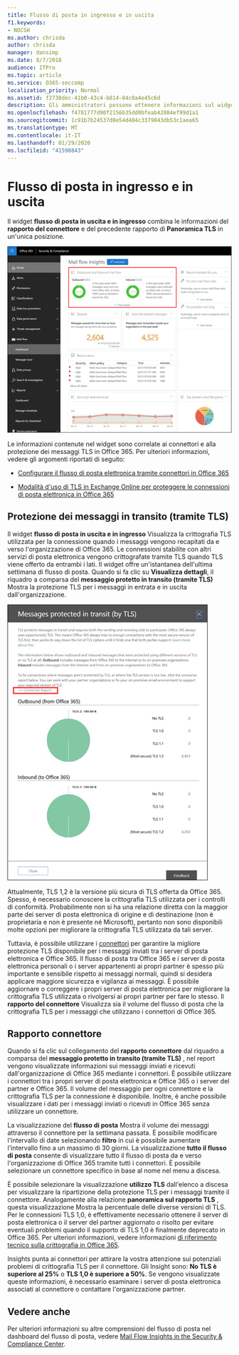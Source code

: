 ```yaml
---
title: Flusso di posta in ingresso e in uscita
f1.keywords:
- NOCSH
ms.author: chrisda
author: chrisda
manager: dansimp
ms.date: 8/7/2018
audience: ITPro
ms.topic: article
ms.service: O365-seccomp
localization_priority: Normal
ms.assetid: f2738dec-41b0-43c4-b814-84c0a4e45c6d
description: Gli amministratori possono ottenere informazioni sul widget del flusso di posta in uscita e in ingresso nel dashboard del flusso di posta elettronica nel centro sicurezza & Compliance.
ms.openlocfilehash: f4781777d90f2156b35dd0bfeab42084ef99d1a1
ms.sourcegitcommit: 1c91b7b24537d0e54d484c3379043db53c1aea65
ms.translationtype: MT
ms.contentlocale: it-IT
ms.lasthandoff: 01/29/2020
ms.locfileid: "41598843"
---
```

# <a name="outbound-and-inbound-mail-flow"></a>Flusso di posta in ingresso e in uscita

Il widget **flusso di posta in uscita e in ingresso** combina le informazioni del **rapporto del connettore** e del precedente rapporto di **Panoramica TLS** in un'unica posizione.

![Il rapporto flusso di posta in uscita e in ingresso nel dashboard del flusso di posta elettronica nel centro sicurezza & conformità](../media/2c591d1c-bad6-4b72-890e-f8fdfd4f447a.png)

Le informazioni contenute nel widget sono correlate ai connettori e alla protezione dei messaggi TLS in Office 365. Per ulteriori informazioni, vedere gli argomenti riportati di seguito:

- [Configurare il flusso di posta elettronica tramite connettori in Office 365](https://docs.microsoft.com/exchange/mail-flow-best-practices/use-connectors-to-configure-mail-flow/use-connectors-to-configure-mail-flow)

- [Modalità d'uso di TLS in Exchange Online per proteggere le connessioni di posta elettronica in Office 365](https://docs.microsoft.com/microsoft-365/compliance/exchange-online-uses-tls-to-secure-email-connections)

## <a name="message-protected-in-transit-by-tls"></a>Protezione dei messaggi in transito (tramite TLS)

Il widget **flusso di posta in uscita e in ingresso** Visualizza la crittografia TLS utilizzata per la connessione quando i messaggi vengono recapitati da e verso l'organizzazione di Office 365. Le connessioni stabilite con altri servizi di posta elettronica vengono crittografate tramite TLS quando TLS viene offerto da entrambi i lati. Il widget offre un'istantanea dell'ultima settimana di flusso di posta. Quando si fa clic su **Visualizza dettagli**, il riquadro a comparsa del **messaggio protetto in transito (tramite TLS)** Mostra la protezione TLS per i messaggi in entrata e in uscita dall'organizzazione.

![Riquadro a comparsa dei messaggi protetti in transito (tramite TLS) nel centro sicurezza & Compliance](../media/825aa74c-413d-4141-8e3c-dfe68ae78eed.png)

Attualmente, TLS 1,2 è la versione più sicura di TLS offerta da Office 365. Spesso, è necessario conoscere la crittografia TLS utilizzata per i controlli di conformità. Probabilmente non si ha una relazione diretta con la maggior parte dei server di posta elettronica di origine e di destinazione (non è proprietaria e non è presente né Microsoft), pertanto non sono disponibili molte opzioni per migliorare la crittografia TLS utilizzata da tali server.

Tuttavia, è possibile utilizzare i [connettori](https://docs.microsoft.com/exchange/mail-flow-best-practices/use-connectors-to-configure-mail-flow/use-connectors-to-configure-mail-flow) per garantire la migliore protezione TLS disponibile per i messaggi inviati tra i server di posta elettronica e Office 365. Il flusso di posta tra Office 365 e i server di posta elettronica personali o i server appartenenti ai propri partner è spesso più importante e sensibile rispetto ai messaggi normali, quindi si desidera applicare maggiore sicurezza e vigilanza ai messaggi. È possibile aggiornare o correggere i propri server di posta elettronica per migliorare la crittografia TLS utilizzata o rivolgersi ai propri partner per fare lo stesso. Il **rapporto del connettore** Visualizza sia il volume del flusso di posta che la crittografia TLS per i messaggi che utilizzano i connettori di Office 365.

## <a name="connector-report"></a>Rapporto connettore

Quando si fa clic sul collegamento del **rapporto connettore** dal riquadro a comparsa del **messaggio protetto in transito (tramite TLS)** , nel report vengono visualizzate informazioni sui messaggi inviati e ricevuti dall'organizzazione di Office 365 mediante i connettori. È possibile utilizzare i connettori tra i propri server di posta elettronica e Office 365 o i server del partner e Office 365. Il volume del messaggio per ogni connettore e la crittografia TLS per la connessione è disponibile. Inoltre, è anche possibile visualizzare i dati per i messaggi inviati o ricevuti in Office 365 senza utilizzare un connettore.

La visualizzazione del **flusso di posta** Mostra il volume dei messaggi attraverso il connettore per la settimana passata. È possibile modificare l'intervallo di date selezionando **filtro** in cui è possibile aumentare l'intervallo fino a un massimo di 30 giorni. La visualizzazione **tutto il flusso di posta** consente di visualizzare tutto il flusso di posta da e verso l'organizzazione di Office 365 tramite tutti i connettori. È possibile selezionare un connettore specifico in base al nome nel menu a discesa.

È possibile selezionare la visualizzazione **utilizzo TLS** dall'elenco a discesa per visualizzare la ripartizione della protezione TLS per i messaggi tramite il connettore. Analogamente alla relazione **panoramica sul rapporto TLS** , questa visualizzazione Mostra la percentuale delle diverse versioni di TLS. Per le connessioni TLS 1,0, è effettivamente necessario ottenere il server di posta elettronica o il server del partner aggiornato o risolto per evitare eventuali problemi quando il supporto di TLS 1,0 è finalmente deprecato in Office 365. Per ulteriori informazioni, vedere informazioni [di riferimento tecnico sulla crittografia in Office 365](https://docs.microsoft.com/microsoft-365/compliance/technical-reference-details-about-encryption).

Insights punta ai connettori per attirare la vostra attenzione sui potenziali problemi di crittografia TLS per il connettore. Gli Insight sono: **No TLS è superiore al 25%** o **TLS 1,0 è superiore a 50%**. Se vengono visualizzate queste informazioni, è necessario esaminare i server di posta elettronica associati al connettore o contattare l'organizzazione partner.

## <a name="see-also"></a>Vedere anche

Per ulteriori informazioni su altre comprensioni del flusso di posta nel dashboard del flusso di posta, vedere [Mail Flow Insights in the Security & Compliance Center](mail-flow-insights-v2.md).

